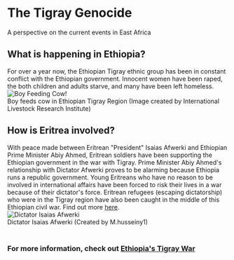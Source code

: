# The Tigray Genocide
A perspective on the current events in East Africa
## What is happening in Ethiopia?
For over a year now, the Ethiopian Tigray ethnic group has been in constant conflict with the Ethiopian government. Innocent women have been raped, the both children and adults starve, and many have been left homeless. 
<br>![Boy Feeding Cow!](https://live.staticflickr.com/65535/48125853213_569eb19005.jpg)
<br>Boy feeds cow in Ethiopian Tigray Region (Image created by International Livestock Research Institute)
## How is Eritrea involved?
With peace made between Eritrean "President" Isaias Afwerki and Ethiopian Prime Minister Abiy Ahmed, Eritrean soldiers have been supporting the Ethiopian government in the war with Tigray. Prime Minister Abiy Ahmed's relationship with Dictator Afwerki proves to be alarming because Ethiopia runs a republic government. Young Eritreans who have no reason to be involved in international affairs have been forced to risk their lives in a war because of their dictator's force. Eritrean refugees (escaping dictatorship) who were in the Tigray region have also been caught in the middle of this Ethiopian civil war. Find out more [here](https://apnews.com/article/africa-united-nations-ethiopia-eritrea-edbf5a0a2b903745642d7c73d36b8b17). 
<br>![Dictator Isaias Afwerki](https://api.creativecommons.engineering/v1/thumbs/028b72db-e108-4bef-914b-f367e350e93b)
<br>Dictator Isaias Afwerki (Created by M.husseiny1)
<br>
### <br>For more information, check out [Ethiopia's Tigray War](https://www.bbc.com/news/world-africa-54964378)
